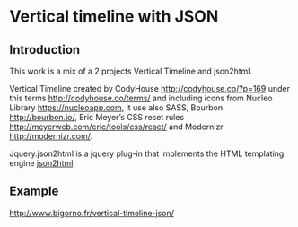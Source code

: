 Vertical timeline with JSON
=========

Introduction
------------------
This work is a mix of a 2 projects Vertical Timeline and json2html.

Vertical Timeline created by CodyHouse http://codyhouse.co/?p=169 under this terms http://codyhouse.co/terms/
and including icons from Nucleo Library https://nucleoapp.com, it use also SASS, Bourbon http://bourbon.io/, Eric Meyer’s CSS reset rules http://meyerweb.com/eric/tools/css/reset/ and 
Modernizr http://modernizr.com/.

Jquery.json2html is a jquery plug-in that implements the HTML templating engine <a href='https://github.com/moappi/json2html'>json2html</a>.

Example
------------------
http://www.bigorno.fr/vertical-timeline-json/
